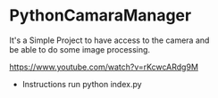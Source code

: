 # PythonCamaraManager
It's a Simple Project to have access to the camera and  <br/>
be able to do some image processing.                    <br/>

https://www.youtube.com/watch?v=rKcwcARdg9M
<br/>

- Instructions
run python index.py